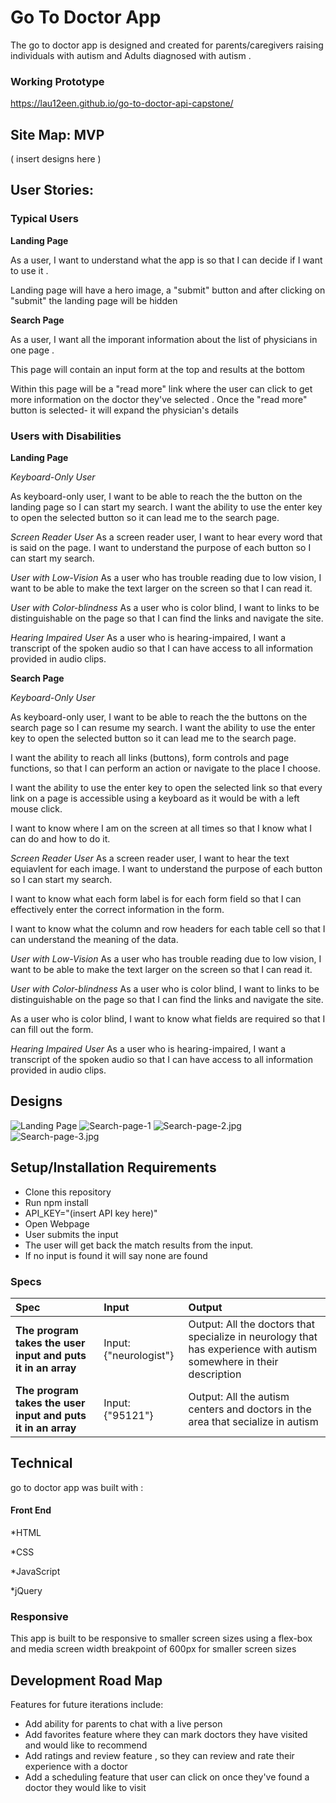 # Go To Doctor App

The go to doctor app is designed and created for parents/caregivers raising individuals with autism and Adults diagnosed with autism .

### Working Prototype

https://lau12een.github.io/go-to-doctor-api-capstone/

## Site Map: MVP

( insert designs here )

## User Stories:

### Typical Users ###

**Landing Page**

As a user, I want to understand what the app is so that I can decide if I want to use it .

Landing page will have a hero image, a "submit" button and after clicking on "submit" the landing page will be hidden



**Search Page**

As a user, I want all the imporant information about the list of physicians in one page .

This page will contain an input form at the top and results at the bottom

Within this page will be a "read more" link where the user can click to get more information on the doctor they've selected . Once the "read more" button is selected- it will expand the physician's details

### Users with Disabilities ###


**Landing Page**

*Keyboard-Only User*

As keyboard-only user, I want to be able to reach the the button on the landing page so I can start my search.
I want the ability to use the enter key to open the selected button so it can lead me to the search page.

*Screen Reader User*
As a screen reader user, I want to hear every word that is said on the page.
I want to understand the purpose of each button so I can start my search.

*User with Low-Vision*
As a user who has trouble reading due to low vision, I want to be able to make the text larger on the screen so that I can read it.

*User with Color-blindness*
As a user who is color blind, I want to links to be distinguishable on the page so that I can find the links and navigate the site.

*Hearing Impaired User*
As a user who is hearing-impaired, I want a transcript of the spoken audio so that I can have access to all information provided in audio clips.

**Search Page**

*Keyboard-Only User*

As keyboard-only user, I want to be able to reach the the buttons on the search page so I can resume my search.
I want the ability to use the enter key to open the selected button so it can lead me to the search page.

I want the ability to reach all links (buttons), form controls and page functions, so that I can perform an action or navigate to the place I choose.

I want the ability to use the enter key to open the selected link so that every link on a page is accessible using a keyboard as it would be with a left mouse click.

I want to know where I am on the screen at all times so that I know what I can do and how to do it.


*Screen Reader User*
As a screen reader user, I want to hear the text equiavlent for each image.
I want to understand the purpose of each button so I can start my search.

I want to know what each form label is for each form field so that I can effectively enter the correct information in the form.

I want to know what the column and row headers for each table cell so that I can understand the meaning of the data.

*User with Low-Vision*
As a user who has trouble reading due to low vision, I want to be able to make the text larger on the screen so that I can read it.

*User with Color-blindness*
As a user who is color blind, I want to links to be distinguishable on the page so that I can find the links and navigate the site.

As a user who is color blind, I want to know what fields are required so that I can fill out the form.

*Hearing Impaired User*
As a user who is hearing-impaired, I want a transcript of the spoken audio so that I can have access to all information provided in audio clips.

## Designs

![Landing Page](/read-me-images/landing_page.png)
![Search-page-1](/read-me-images/Search_page_1.png)
![Search-page-2.jpg](/read-me-images/Search_page_2.png)
![Search-page-3.jpg](/read-me-images/Search_page_1.png)
## Setup/Installation Requirements

- Clone this repository
- Run npm install
- API_KEY="(insert API key here)"
- Open Webpage
- User submits the input
- The user will get back the match results from the input.
- If no input is found it will say none are found

### Specs

| Spec                                                         | Input             | Output                                                                          |
| :----------------------------------------------------------- | :---------------- | :------------------------------------------------------------------------------ |
| **The program takes the user input and puts it in an array** | Input: {"neurologist"}    | Output: All the doctors that specialize in neurology that has experience with autism somewhere in their description                      |
| **The program takes the user input and puts it in an array** | Input: {"95121"} | Output: All the autism centers and doctors in the area that secialize in autism|



## Technical

go to doctor app was built with :

#### Front End

*HTML

*CSS

*JavaScript

*jQuery

### Responsive
This app is built to be responsive to smaller screen sizes using a flex-box and media screen width breakpoint of 600px for smaller screen sizes

## Development Road Map
Features for future iterations include:
- Add ability for parents to chat with a live person
- Add favorites feature where they can mark doctors they have visited and would like to recommend
- Add ratings and review feature , so they can review and rate their experience with a doctor
- Add a scheduling feature that user can click on once they've found a doctor they would like to visit


